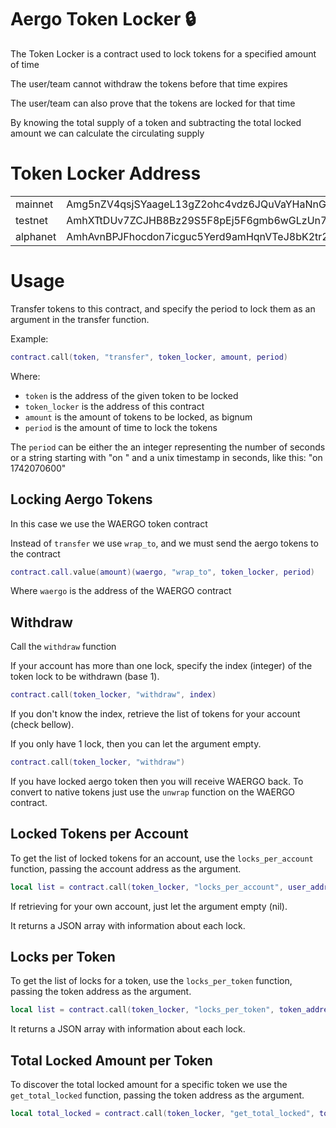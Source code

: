 # Aergo Token Locker :lock:

The Token Locker is a contract used to lock tokens for a specified
amount of time

The user/team cannot withdraw the tokens before that time expires

The user/team can also prove that the tokens are locked for that
time

By knowing the total supply of a token and subtracting the total
locked amount we can calculate the circulating supply


# Token Locker Address

<table>
  <tr><td>mainnet</td><td>Amg5nZV4qsjSYaageL13gZ2ohc4vdz6JQuVaYHaNnG3o1sBT5bVL</td></tr>
  <tr><td>testnet</td><td>AmhXTtDUv7ZCJHB8Bz29S5F8pEj5F6gmb6wGLzUn7ADwergXNJAc</td></tr>
  <tr><td>alphanet</td><td>AmhAvnBPJFhocdon7icguc5Yerd9amHqnVTeJ8bK2tr227pnh2X3</td></tr>
</table>


# Usage

Transfer tokens to this contract, and specify the period to
lock them as an argument in the transfer function.

Example:

```lua
contract.call(token, "transfer", token_locker, amount, period)
```

Where:

* `token` is the address of the given token to be locked
* `token_locker` is the address of this contract
* `amount` is the amount of tokens to be locked, as bignum
* `period` is the amount of time to lock the tokens

The `period` can be either the an integer representing the number
of seconds or a string starting with "on " and a unix timestamp
in seconds, like this: "on 1742070600"


## Locking Aergo Tokens

In this case we use the WAERGO token contract

Instead of `transfer` we use `wrap_to`, and we must send the aergo
tokens to the contract

```lua
contract.call.value(amount)(waergo, "wrap_to", token_locker, period)
```

Where `waergo` is the address of the WAERGO contract


## Withdraw

Call the `withdraw` function

If your account has more than one lock, specify the index (integer)
of the token lock to be withdrawn (base 1).

```lua
contract.call(token_locker, "withdraw", index)
```

If you don't know the index, retrieve the list of tokens for
your account (check bellow).

If you only have 1 lock, then you can let the argument empty.

```lua
contract.call(token_locker, "withdraw")
```

If you have locked aergo token then you will receive WAERGO back. To
convert to native tokens just use the `unwrap` function on the
WAERGO contract.


## Locked Tokens per Account

To get the list of locked tokens for an account, use the
`locks_per_account` function, passing the account address as the
argument.

```lua
local list = contract.call(token_locker, "locks_per_account", user_address)
```

If retrieving for your own account, just let the argument empty (nil).

It returns a JSON array with information about each lock.


## Locks per Token

To get the list of locks for a token, use the
`locks_per_token` function, passing the token address as the
argument.

```lua
local list = contract.call(token_locker, "locks_per_token", token_address)
```

It returns a JSON array with information about each lock.


## Total Locked Amount per Token

To discover the total locked amount for a specific token we use the
`get_total_locked` function, passing the token address as the argument.

```lua
local total_locked = contract.call(token_locker, "get_total_locked", token_address)
```
